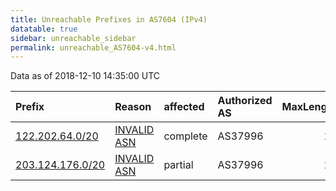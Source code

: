 ```yaml
---
title: Unreachable Prefixes in AS7604 (IPv4)
datatable: true
sidebar: unreachable_sidebar
permalink: unreachable_AS7604-v4.html
---
```


Data as of 2018-12-10 14:35:00 UTC


<div class="datatable-begin"></div>

| Prefix                                                     | Reason                                                                                                 | affected   | Authorized AS   |   MaxLength | Anchor                                       |   unreachable /24s |
|:-----------------------------------------------------------|:-------------------------------------------------------------------------------------------------------|:-----------|:----------------|------------:|:---------------------------------------------|-------------------:|
| [122.202.64.0/20](https://stat.ripe.net/122.202.64.0/20)   | [INVALID ASN](https://rpki-validator.ripe.net/announcement-preview?asn=AS7604&prefix=122.202.64.0/20)  | complete   | AS37996         |          24 | [APNIC](unreachable_APNIC_RPKI_Root-v4.html) |                 16 |
| [203.124.176.0/20](https://stat.ripe.net/203.124.176.0/20) | [INVALID ASN](https://rpki-validator.ripe.net/announcement-preview?asn=AS7604&prefix=203.124.176.0/20) | partial    | AS37996         |          24 | [APNIC](unreachable_APNIC_RPKI_Root-v4.html) |                 16 |

<div class="datatable-end"></div>